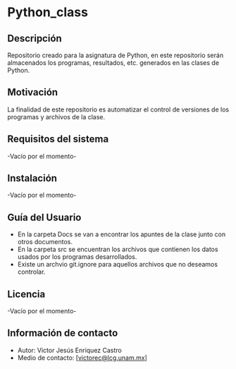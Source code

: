 # Python_class

## Descripción

Repositorio creado para la asignatura de Python, en este repositorio serán almacenados los programas, resultados,  etc. generados en las clases de Python.

## Motivación

La finalidad de este repositorio es automatizar el control de versiones de los programas y archivos de la clase.

## Requisitos del sistema

-Vacío por el momento-

## Instalación

-Vacío por el momento-

## Guía del Usuario

+ En la carpeta Docs se van a encontrar los apuntes de la clase junto con otros documentos.
+ En la carpeta src se encuentran los archivos que contienen los datos usados por los programas desarrollados.
+ Existe un archvio git.ignore para aquellos archivos que no deseamos controlar.

## Licencia

-Vacío por el momento-

## Información de contacto

+ Autor: 
  Victor Jesús Enriquez Castro
+ Medio de contacto:
  [victorec@lcg.unam.mx]
